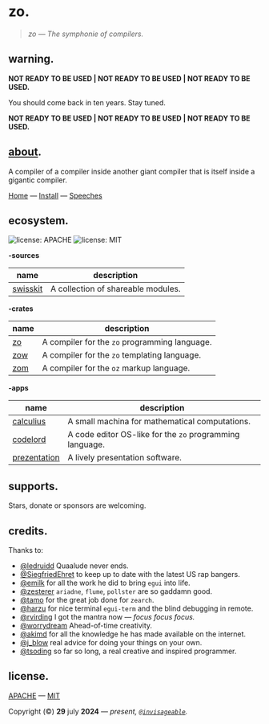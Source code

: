 # zo.

> *zo — The symphonie of compilers.*

## warning.

**NOT READY TO BE USED | NOT READY TO BE USED | NOT READY TO BE USED.**

You should come back in ten years. Stay tuned.

**NOT READY TO BE USED | NOT READY TO BE USED | NOT READY TO BE USED.**   

## [about](https://youtu.be/GJfsbhJY8gk?feature=shared&t=196).

A compiler of a compiler inside another giant compiler that is itself inside a gigantic compiler.  

[Home](https://github.com/invisageable/zo) — [Install](./notes/docs/README.md#install) — [Speeches](notes/speeches)   

## ecosystem.

![license: APACHE](https://img.shields.io/badge/license-APACHE-blue?style=flat-square)
![license: MIT](https://img.shields.io/badge/license-MIT-blue?style=flat-square)

**-sources**

| name                          | description                        |
| ----------------------------- | ---------------------------------- |
| [swisskit](./crates/compiler) | A collection of shareable modules. |

**-crates**

| name                    | description                                   |
| ----------------------- | --------------------------------------------- |
| [zo](./crates/compiler) | A compiler for the `zo` programming language. |
| [zow](./crates/web)     | A compiler for the `zo` templating language.  |
| [zom](./crates/marker)  | A compiler for the `oz` markup language.      |

**-apps**

| name                             | description                                              |
| -------------------------------- | -------------------------------------------------------- |
| [calculius](./apps/adder)        | A small machina for mathematical computations.           |
| [codelord](./apps/coder)         | A code editor OS-like for the `zo` programming language. |
| [prezentation](./apps/presenter) | A lively presentation software.                          |

## supports.

Stars, donate or sponsors are welcoming.

## credits.

Thanks to:

- [@ledruidd](https://github.com/ledruidd) Quaalude never ends.
- [@SiegfriedEhret](https://github.com/SiegfriedEhret) to keep up to date with the latest US rap bangers.
- [@emilk](https://github.com/emilk) for all the work he did to bring `egui` into life.
- [@zesterer](https://github.com/zesterer) `ariadne`, `flume`, `pollster` are so gaddamn good.
- [@tamo](https://github.com/irevoire) for the great job done for `zearch`.
- [@harzu](https://github.com/Harzu) for nice terminal `egui-term` and the blind debugging in remote.
- [@rvirding](https://github.com/rvirding) I got the mantra now — *focus focus focus.*
- [@worrydream](https://x.com/worrydream) Ahead-of-time creativity.
- [@akimd](https://github.com/akimd) for all the knowledge he has made available on the internet.
- [@j_blow](https://www.twitch.tv/j_blow) real advice for doing your things on your own.
- [@tsoding](https://www.twitch.tv/j_blow) so far so long, a real creative and inspired programmer.

## license.

[APACHE](./LICENSE-APACHE) — [MIT](./LICENSE-MIT)

Copyright (©) **29** july **2024** — *present, [`@invisageable`](https://twitter.com/invisageable).*   
